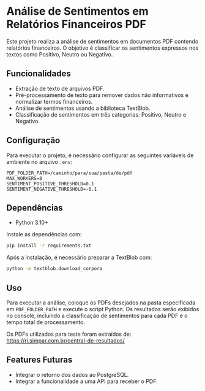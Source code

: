 
# Análise de Sentimentos em Relatórios Financeiros PDF

Este projeto realiza a análise de sentimentos em documentos PDF contendo relatórios financeiros. O objetivo é classificar os sentimentos expressos nos textos como Positivo, Neutro ou Negativo.

## Funcionalidades

- Extração de texto de arquivos PDF.
- Pré-processamento de texto para remover dados não informativos e normalizar termos financeiros.
- Análise de sentimentos usando a biblioteca TextBlob.
- Classificação de sentimentos em três categorias: Positivo, Neutro e Negativo.

## Configuração

Para executar o projeto, é necessário configurar as seguintes variáveis de ambiente no arquivo `.env`:

```plaintext
PDF_FOLDER_PATH=/caminho/para/sua/pasta/de/pdf
MAX_WORKERS=8
SENTIMENT_POSITIVE_THRESHOLD=0.1
SENTIMENT_NEGATIVE_THRESHOLD=-0.1
```

## Dependências

- Python 3.10+

Instale as dependências com:

```bash
pip install -r requirements.txt
```

Após a instalação, é necessário preparar a TextBlob com:

```bash
python -m textblob.download_corpora
```

## Uso

Para executar a análise, coloque os PDFs desejados na pasta especificada em `PDF_FOLDER_PATH` e execute o script Python. 
Os resultados serão exibidos no console, incluindo a classificação de sentimentos para cada PDF e o tempo total de processamento.

Os PDFs utilizados para teste foram extraídos de: https://ri.simpar.com.br/central-de-resultados/

## Features Futuras

- Integrar o retorno dos dados ao PostgreSQL.
- Integrar a funcionalidade a uma API para receber o PDF.
